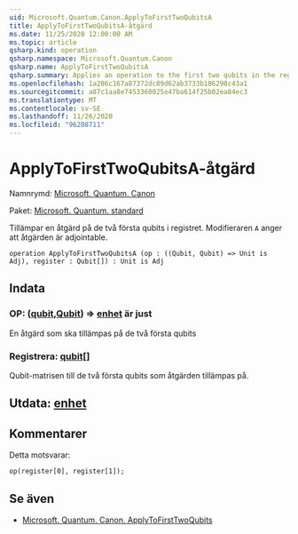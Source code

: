 ```yaml
---
uid: Microsoft.Quantum.Canon.ApplyToFirstTwoQubitsA
title: ApplyToFirstTwoQubitsA-åtgärd
ms.date: 11/25/2020 12:00:00 AM
ms.topic: article
qsharp.kind: operation
qsharp.namespace: Microsoft.Quantum.Canon
qsharp.name: ApplyToFirstTwoQubitsA
qsharp.summary: Applies an operation to the first two qubits in the register. The modifier `A` indicates that the operation is adjointable.
ms.openlocfilehash: 1a286c167a87372dc89d62ab3733b186298c43a1
ms.sourcegitcommit: a87c1aa8e7453360025e47ba614f25b02ea84ec3
ms.translationtype: MT
ms.contentlocale: sv-SE
ms.lasthandoff: 11/26/2020
ms.locfileid: "96208711"
---
```

# <a name="applytofirsttwoqubitsa-operation"></a>ApplyToFirstTwoQubitsA-åtgärd

Namnrymd: [Microsoft. Quantum. Canon](xref:Microsoft.Quantum.Canon)

Paket: [Microsoft. Quantum. standard](https://nuget.org/packages/Microsoft.Quantum.Standard)


Tillämpar en åtgärd på de två första qubits i registret.
Modifieraren `A` anger att åtgärden är adjointable.

```qsharp
operation ApplyToFirstTwoQubitsA (op : ((Qubit, Qubit) => Unit is Adj), register : Qubit[]) : Unit is Adj
```


## <a name="input"></a>Indata

### <a name="op--qubitqubit--unit--is-adj"></a>OP: ([qubit](xref:microsoft.quantum.lang-ref.qubit),[Qubit](xref:microsoft.quantum.lang-ref.qubit)) => [enhet](xref:microsoft.quantum.lang-ref.unit)  är just

En åtgärd som ska tillämpas på de två första qubits


### <a name="register--qubit"></a>Registrera: [qubit](xref:microsoft.quantum.lang-ref.qubit)[]

Qubit-matrisen till de två första qubits som åtgärden tillämpas på.



## <a name="output--unit"></a>Utdata: [enhet](xref:microsoft.quantum.lang-ref.unit)



## <a name="remarks"></a>Kommentarer

Detta motsvarar:

```qsharp
op(register[0], register[1]);
```

## <a name="see-also"></a>Se även

- [Microsoft. Quantum. Canon. ApplyToFirstTwoQubits](xref:Microsoft.Quantum.Canon.ApplyToFirstTwoQubits)
